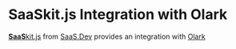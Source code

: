 
# **SaaS**kit.js Integration with Olark

[**SaaS**kit.js](https://saaskit.js.org) from [SaaS.Dev](https://saas.dev) provides an integration with [Olark](https://saaskit.js.org/integrations/olark)
